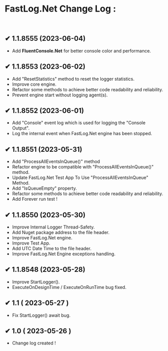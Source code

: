 # FastLog.Net Change Log :
</br>

## ✔ 1.1.8555 (2023-06-04)
   * Add **FluentConsole.Net** for better console color and performance.


## ✔ 1.1.8553 (2023-06-02)
   * Add "ResetStatistics" method to reset the logger statistics.
   * Improve core engine.
   * Refactor some methods to achieve better code readability and reliability.
   * Prevent engine start without logging agent(s).


## ✔ 1.1.8552 (2023-06-01)
   * Add "Console" event log which is used for logging the "Console Output".
   * Log the internal event when FastLog.Net engine has been stopped.


## ✔ 1.1.8551 (2023-05-31)
  * Add "ProcessAllEventsInQueue()" method
  * Refactor engine to be compatible with "ProcessAllEventsInQueue()" method.
  * Update FastLog.Net Test App To Use "ProcessAllEventsInQueue" Method.
  * Add "IsQueueEmpty" property.
  * Refactor some methods to achieve better code readability and reliability.
  * Add Forever run test !


## ✔ 1.1.8550 (2023-05-30)
  * Improve Internal Logger Thread-Safety.
  * Add Nuget package address to the file header.
  * Improve FastLog.Net engine.
  * Improve Test App.
  * Add UTC Date Time to the file header.
  * Improve FastLog.Net Engine exceptions handling.


## ✔ 1.1.8548 (2023-05-28)
  * Improve StartLogger().
  * ExecuteOnDesignTime / ExecuteOnRunTime bug fixed.


## ✔ 1.1 ( 2023-05-27 )
  * Fix StartLogger() await bug.


## ✔ 1.0 ( 2023-05-26 )
  * Change log created !